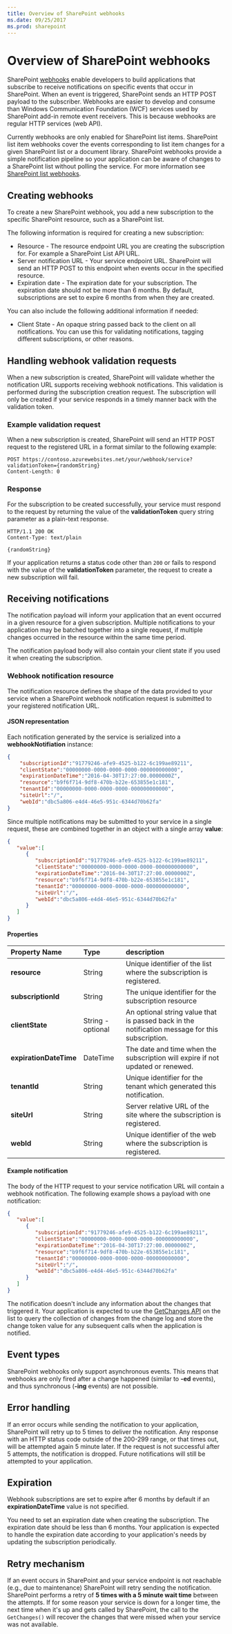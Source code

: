 ```yaml
---
title: Overview of SharePoint webhooks
ms.date: 09/25/2017
ms.prod: sharepoint
---
```



# Overview of SharePoint webhooks

SharePoint [webhooks](http://en.wikipedia.org/wiki/Webhook) enable developers to build applications that subscribe to receive notifications on specific events that occur in SharePoint. When an event is triggered, SharePoint sends an HTTP POST payload to the subscriber. Webhooks are easier to develop and consume than Windows Communication Foundation (WCF) services used by SharePoint add-in remote event receivers. This is because webhooks are regular HTTP services (web API).

Currently webhooks are only enabled for SharePoint list items. SharePoint list item webhooks cover the events corresponding to list item changes for a given SharePoint list or a document library. SharePoint webhooks provide a simple notification pipeline so your application can be aware of changes to a SharePoint list without polling the service. For more information see [SharePoint list webhooks](./lists/overview-sharepoint-list-webhooks.md). 

## Creating webhooks
To create a new SharePoint webhook, you add a new subscription to the specific SharePoint resource, such as a SharePoint list. 

The following information is required for creating a new subscription:

- Resource - The resource endpoint URL you are creating the subscription for. For example a SharePoint List API URL.
- Server notification URL - Your service endpoint URL. SharePoint will send an HTTP POST to this endpoint when events occur in the specified resource.
- Expiration date - The expiration date for your subscription. The expiration date should not be more than 6 months. By default, subscriptions are set to expire 6 months from when they are created. 

You can also include the following additional information if needed:

- Client State - An opaque string passed back to the client on all notifications. You can use this for validating notifications, tagging different subscriptions, or other reasons.

## Handling webhook validation requests

When a new subscription is created, SharePoint will validate whether the notification URL supports receiving webhook notifications. This validation is performed during the subscription creation request. The subscription will only be created if your service responds in a timely manner back with the validation token.

### Example validation request

When a new subscription is created, SharePoint will send an HTTP POST request to the registered URL in a format similar to the following example:


```http
POST https://contoso.azurewebsites.net/your/webhook/service?validationToken={randomString}
Content-Length: 0
```

### Response

For the subscription to be created successfully, your service must respond to the request by returning the value of the **validationToken** query string parameter as a plain-text response.

```http
HTTP/1.1 200 OK
Content-Type: text/plain

{randomString}
```

If your application returns a status code other than `200` or fails to respond with the value of the **validationToken** parameter, the request to create a new subscription will fail.

## Receiving notifications
The notification payload will inform your application that an event occurred in a given resource for a given subscription. Multiple notifications to your application may be batched together into a single request, if multiple changes occurred in the resource within the same time period.

The notification payload body will also contain your client state if you used it when creating the subscription.

### Webhook notification resource

The notification resource defines the shape of the data provided to your service when a SharePoint webhook notification request is submitted to your registered notification URL.

#### JSON representation

Each notification generated by the service is serialized into a **webhookNotifiation** instance:

```json
{
    "subscriptionId":"91779246-afe9-4525-b122-6c199ae89211",
    "clientState":"00000000-0000-0000-0000-000000000000",
    "expirationDateTime":"2016-04-30T17:27:00.0000000Z",
    "resource":"b9f6f714-9df8-470b-b22e-653855e1c181",
    "tenantId":"00000000-0000-0000-0000-000000000000",
    "siteUrl":"/",
    "webId":"dbc5a806-e4d4-46e5-951c-6344d70b62fa"
}
```

Since multiple notifications may be submitted to your service in a single request, these are combined together in an object with a single array **value**:

```json
{
   "value":[
      {
         "subscriptionId":"91779246-afe9-4525-b122-6c199ae89211",
         "clientState":"00000000-0000-0000-0000-000000000000",
         "expirationDateTime":"2016-04-30T17:27:00.0000000Z",
         "resource":"b9f6f714-9df8-470b-b22e-653855e1c181",
         "tenantId":"00000000-0000-0000-0000-000000000000",
         "siteUrl":"/",
         "webId":"dbc5a806-e4d4-46e5-951c-6344d70b62fa"
      }
   ]
}
```

#### Properties

| Property Name          | Type              | description                                                                                                                         |
|:-----------------------|:------------------|:------------------------------------------------------------------------------------------------------------------------------------|
| **resource**           | String            | Unique identifier of the list where the subscription is registered.                                                                 |
| **subscriptionId**     | String            | The unique identifier for the subscription resource                                                                                 |
| **clientState**        | String - optional | An optional string value that is passed back in the notification message for this subscription.                                     |
| **expirationDateTime** | DateTime          | The date and time when the subscription will expire if not updated or renewed.                                                      |
| **tenantId**           | String            | Unique identifier for the tenant which generated this notification.                                                                 |
| **siteUrl**            | String            | Server relative URL of the site where the subscription is registered.                                                               |
| **webId**              | String            | Unique identifier of the web where the subscription is registered.                                                                  |

#### Example notification
The body of the HTTP request to your service notification URL will contain a webhook notification. The following example shows a payload with one notification:

```json
{
   "value":[
      {
         "subscriptionId":"91779246-afe9-4525-b122-6c199ae89211",
         "clientState":"00000000-0000-0000-0000-000000000000",
         "expirationDateTime":"2016-04-30T17:27:00.0000000Z",
         "resource":"b9f6f714-9df8-470b-b22e-653855e1c181",
         "tenantId":"00000000-0000-0000-0000-000000000000",
         "siteUrl":"/",
         "webId":"dbc5a806-e4d4-46e5-951c-6344d70b62fa"
      }
   ]
}
```

The notification doesn't include any information about the changes that triggered it. Your application is expected to use the [GetChanges API](https://msdn.microsoft.com/EN-US/library/office/dn531433.aspx#bk_ListGetChanges) on the list to query the collection of changes from the change log and store the change token value for any subsequent calls when the application is notified.

## Event types
SharePoint webhooks only support asynchronous events. This means that webhooks are only fired after a change happened (similar to **-ed** events), and thus synchronous (**-ing** events) are not possible.

## Error handling
If an error occurs while sending the notification to your application, SharePoint will retry up to 5 times to deliver the notification. Any response with an HTTP status code outside of the 200-299 range, or that times out, will be attempted again 5 minute later. If the request is not successful after 5 attempts, the notification is dropped. Future notifications will still be attempted to your application.

## Expiration
Webhook subscriptions are set to expire after 6 months by default if an **expirationDateTime** value is not specified. 

You need to set an expiration date when creating the subscription. The expiration date should be less than 6 months. Your application is expected to handle the expiration date according to your application's needs by updating the subscription periodically. 

## Retry mechanism

If an event occurs in SharePoint and your service endpoint is not reachable (e.g., due to maintenance) SharePoint will retry sending the notification. SharePoint performs a retry of **5 times with a 5 minute wait time** between the attempts. If for some reason your service is down for a longer time, the next time when it's up and gets called by SharePoint, the call to the `GetChanges()` will recover the changes that were missed when your service was not available.
